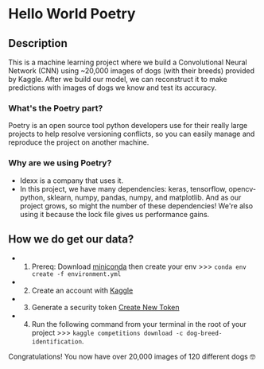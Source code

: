 # Hello World Poetry

## Description
This is a machine learning project where we build a Convolutional Neural Network (CNN)
using ~20,000 images of dogs (with their breeds) provided by Kaggle. After we build our model, we can reconstruct it to make predictions with images of dogs we know
and test its accuracy.

### What's the Poetry part?
Poetry is an open source tool python developers use for their really large projects to help resolve versioning conflicts,
so you can easily manage and reproduce the project on another machine.

### Why are we using Poetry?
 - Idexx is a company that uses it.
 - In this project, we have many dependencies: keras, tensorflow, opencv-python, sklearn, numpy, pandas, numpy, and matplotlib. And as our project grows, so might the number of these dependencies! We're also using it because the lock file gives us performance gains.

 ## How we do get our data?
 - 1) Prereq: Download [miniconda](https://docs.conda.io/projects/miniconda/en/latest/) then create your env >>> `conda env create -f environment.yml`
 - 2) Create an account with [Kaggle](https://www.kaggle.com/)
 - 3) Generate a security token [Create New Token](https://www.kaggle.com/settings)
 - 4) Run the following command from your terminal in the root of your project >>> `kaggle competitions download -c dog-breed-identification`.

 Congratulations! You now have over 20,000 images of 120 different dogs 🤓